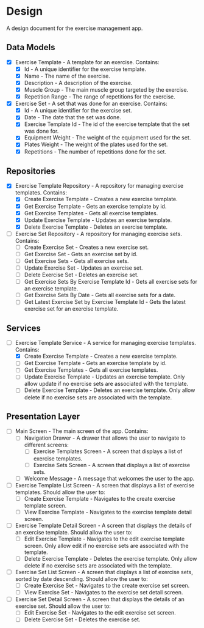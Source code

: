 # Design
A design document for the exercise management app.
## Data Models
- [x] Exercise Template - A template for an exercise. Contains:
  - [x] Id - A unique identifier for the exercise template.
  - [x] Name - The name of the exercise.
  - [x] Description - A description of the exercise.
  - [x] Muscle Group - The main muscle group targeted by the exercise.
  - [x] Repetition Range - The range of repetitions for the exercise.
- [x] Exercise Set - A set that was done for an exercise. Contains:
  - [x] Id - A unique identifier for the exercise set.
  - [x] Date - The date that the set was done.
  - [x] Exercise Template Id - The id of the exercise template that the set was done for.
  - [x] Equipment Weight - The weight of the equipment used for the set.
  - [x] Plates Weight - The weight of the plates used for the set.
  - [x] Repetitions - The number of repetitions done for the set.
## Repositories
- [x] Exercise Template Repository - A repository for managing exercise templates. Contains:
  - [x] Create Exercise Template - Creates a new exercise template.
  - [x] Get Exercise Template - Gets an exercise template by id.
  - [x] Get Exercise Templates - Gets all exercise templates.
  - [x] Update Exercise Template - Updates an exercise template.
  - [x] Delete Exercise Template - Deletes an exercise template.
- [ ] Exercise Set Repository - A repository for managing exercise sets. Contains:
  - [ ] Create Exercise Set - Creates a new exercise set.
  - [ ] Get Exercise Set - Gets an exercise set by id.
  - [ ] Get Exercise Sets - Gets all exercise sets.
  - [ ] Update Exercise Set - Updates an exercise set.
  - [ ] Delete Exercise Set - Deletes an exercise set.
  - [ ] Get Exercise Sets By Exercise Template Id - Gets all exercise sets for an exercise template.
  - [ ] Get Exercise Sets By Date - Gets all exercise sets for a date.
  - [ ] Get Latest Exercise Set by Exercise Template Id - Gets the latest exercise set for an exercise template.
## Services
- [ ] Exercise Template Service - A service for managing exercise templates. Contains:
  - [x] Create Exercise Template - Creates a new exercise template.
  - [ ] Get Exercise Template - Gets an exercise template by id.
  - [ ] Get Exercise Templates - Gets all exercise templates.
  - [ ] Update Exercise Template - Updates an exercise template. Only allow update if no exercise sets are associated with the template.
  - [ ] Delete Exercise Template - Deletes an exercise template. Only allow delete if no exercise sets are associated with the template.
## Presentation Layer
- [ ] Main Screen - The main screen of the app. Contains:
  - [ ] Navigation Drawer - A drawer that allows the user to navigate to different screens:
    - [ ] Exercise Templates Screen - A screen that displays a list of exercise templates.
    - [ ] Exercise Sets Screen - A screen that displays a list of exercise sets.
  - [ ] Welcome Message - A message that welcomes the user to the app.
- [ ] Exercise Template List Screen - A screen that displays a list of exercise templates. Should allow the user to:
  - [ ] Create Exercise Template - Navigates to the create exercise template screen.
  - [ ] View Exercise Template - Navigates to the exercise template detail screen.
- [ ] Exercise Template Detail Screen - A screen that displays the details of an exercise template. Should allow the user to:
  - [ ] Edit Exercise Template - Navigates to the edit exercise template screen. Only allow edit if no exercise sets are associated with the template.
  - [ ] Delete Exercise Template - Deletes the exercise template. Only allow delete if no exercise sets are associated with the template.
- [ ] Exercise Set List Screen - A screen that displays a list of exercise sets, sorted by date descending. Should allow the user to:
  - [ ] Create Exercise Set - Navigates to the create exercise set screen.
  - [ ] View Exercise Set - Navigates to the exercise set detail screen.
- [ ] Exercise Set Detail Screen - A screen that displays the details of an exercise set. Should allow the user to:
  - [ ] Edit Exercise Set - Navigates to the edit exercise set screen.
  - [ ] Delete Exercise Set - Deletes the exercise set.